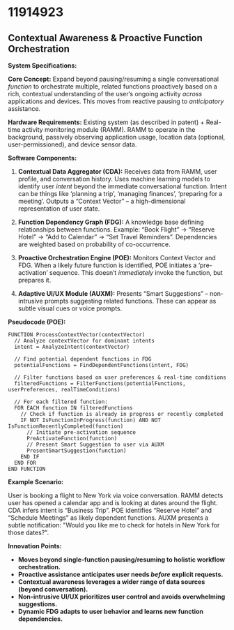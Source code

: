 # 11914923

## Contextual Awareness & Proactive Function Orchestration

**System Specifications:**

**Core Concept:** Expand beyond pausing/resuming a single conversational *function* to orchestrate multiple, related functions proactively based on a rich, contextual understanding of the user’s ongoing activity *across* applications and devices.  This moves from reactive pausing to *anticipatory* assistance.

**Hardware Requirements:**  Existing system (as described in patent) + Real-time activity monitoring module (RAMM).  RAMM to operate in the background, passively observing application usage, location data (optional, user-permissioned), and device sensor data.

**Software Components:**

1.  **Contextual Data Aggregator (CDA):**  Receives data from RAMM, user profile, and conversation history.  Uses machine learning models to identify user *intent* beyond the immediate conversational function. Intent can be things like ‘planning a trip’, ‘managing finances’, ‘preparing for a meeting’.  Outputs a “Context Vector” – a high-dimensional representation of user state.

2.  **Function Dependency Graph (FDG):**  A knowledge base defining relationships between functions.  Example:  “Book Flight” -> “Reserve Hotel” -> “Add to Calendar” -> “Set Travel Reminders”.  Dependencies are weighted based on probability of co-occurrence.

3.  **Proactive Orchestration Engine (POE):**  Monitors Context Vector and FDG.  When a likely future function is identified, POE initiates a ‘pre-activation’ sequence. This doesn’t *immediately* invoke the function, but prepares it.

4.  **Adaptive UI/UX Module (AUXM):** Presents “Smart Suggestions” – non-intrusive prompts suggesting related functions. These can appear as subtle visual cues or voice prompts.

**Pseudocode (POE):**

```
FUNCTION ProcessContextVector(contextVector)
  // Analyze contextVector for dominant intents
  intent = AnalyzeIntent(contextVector)

  // Find potential dependent functions in FDG
  potentialFunctions = FindDependentFunctions(intent, FDG)

  // Filter functions based on user preferences & real-time conditions
  filteredFunctions = FilterFunctions(potentialFunctions, userPreferences, realTimeConditions)

  // For each filtered function:
  FOR EACH function IN filteredFunctions
    // Check if function is already in progress or recently completed
    IF NOT IsFunctionInProgress(function) AND NOT IsFunctionRecentlyCompleted(function)
      // Initiate pre-activation sequence
      PreActivateFunction(function)
      // Present Smart Suggestion to user via AUXM
      PresentSmartSuggestion(function)
    END IF
  END FOR
END FUNCTION
```

**Example Scenario:**

User is booking a flight to New York via voice conversation.  RAMM detects user has opened a calendar app and is looking at dates around the flight.  CDA infers intent is “Business Trip”. POE identifies “Reserve Hotel” and “Schedule Meetings” as likely dependent functions. AUXM presents a subtle notification: "Would you like me to check for hotels in New York for those dates?".

**Innovation Points:**

*   **Moves beyond single-function pausing/resuming to holistic workflow orchestration.**
*   **Proactive assistance anticipates user needs *before* explicit requests.**
*   **Contextual awareness leverages a wider range of data sources (beyond conversation).**
*   **Non-intrusive UI/UX prioritizes user control and avoids overwhelming suggestions.**
*   **Dynamic FDG adapts to user behavior and learns new function dependencies.**